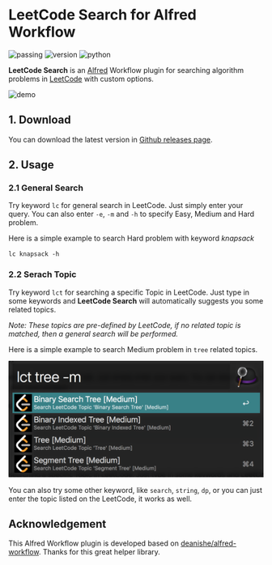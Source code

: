 # LeetCode Search for Alfred Workflow

![passing](https://img.shields.io/badge/build-passing-brightgreen.svg) ![version](https://img.shields.io/badge/version-1.0.1-brightgreen.svg) ![python](https://img.shields.io/badge/python-2.6%2C%202.7-blue.svg)  

**LeetCode Search** is an [Alfred](https://www.alfredapp.com) Workflow plugin for searching algorithm problems in [LeetCode](https://leetcode.com) with custom options.

![demo](docs/demo.gif)



## 1. Download

You can download the latest version in [Github releases page](https://github.com/TooSchoolForCool/LeetCode-Search/releases/tag/1.0.0).



## 2. Usage

### 2.1 General Search

Try keyword `lc` for general search in LeetCode. Just simply enter your query. You can also enter `-e`, `-m` and `-h` to specify Easy, Medium and Hard problem. 



Here is a simple example to search Hard problem with keyword *knapsack*

```
lc knapsack -h
```



### 2.2 Serach Topic

Try keyword `lct` for searching a specific Topic in LeetCode. Just type in some keywords and **LeetCode Search** will automatically suggests you some related topics. 

*Note: These topics are pre-defined by LeetCode, if no related topic is matched, then a general search will be performed.*



Here is a simple example to search Medium problem in `tree` related topics.

![image-20180518213429177](docs/lct-tree-example.png)



You can also try some other keyword, like `search`, `string`, `dp`, or you can just enter the topic listed on the LeetCode, it works as well.



## Acknowledgement

This Alfred Workflow plugin is developed based on [deanishe/alfred-workflow](https://github.com/deanishe/alfred-workflow). Thanks for this great helper library.







